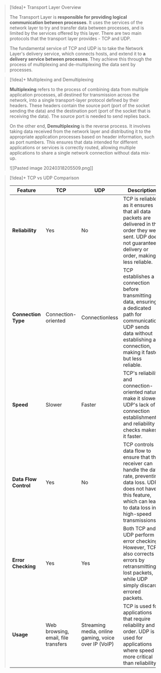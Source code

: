 

> [!idea]+ Transport Layer Overview
>
> The Transport Layer is **responsible for providing logical communication between processes**. It uses the services of the network layer to try and transfer data between processes, and is limited by the services offered by this layer. There are two main protocols that the transport layer provides - TCP and UDP.
>
> The fundamental service of TCP and UDP is to take the Network Layer's delivery service, which connects hosts, and extend it to **a delivery service between processes**. They achieve this through the process of multiplexing and de-multiplexing the data sent by processes.

> [!idea]+ Multiplexing and Demultiplexing
>
> **Multiplexing** refers to the process of combining data from multiple application processes, all destined for transmission across the network, into a single transport-layer protocol defined by their headers. These headers contain the source port (port of the socket sending the data) and the destination port (port of the socket that is receiving the data). The source port is needed to send replies back.
>
> On the other end, **Demultiplexing** is the reverse process. It involves taking data received from the network layer and distributing it to the appropriate application processes based on header information, such as port numbers. This ensures that data intended for different applications or services is correctly routed, allowing multiple applications to share a single network connection without data mix-up.
>
> ![[Pasted image 20240318205509.png]]

> [!idea]+ TCP vs UDP Comparison
>
> | Feature | TCP | UDP | Description |
> |---------|-----|-----|-------------|
> | **Reliability** | Yes | No | TCP is reliable as it ensures that all data packets are delivered in the order they were sent. UDP does not guarantee delivery or order, making it less reliable. |
> | **Connection Type** | Connection-oriented | Connectionless | TCP establishes a connection before transmitting data, ensuring a dedicated path for communication. UDP sends data without establishing a connection, making it faster but less reliable. |
> | **Speed** | Slower | Faster | TCP's reliability and connection-oriented nature make it slower. UDP's lack of connection establishment and reliability checks makes it faster. |
> | **Data Flow Control** | Yes | No | TCP controls data flow to ensure that the receiver can handle the data rate, preventing data loss. UDP does not have this feature, which can lead to data loss in high-speed transmissions. |
> | **Error Checking** | Yes | Yes | Both TCP and UDP perform error checking. However, TCP also corrects errors by retransmitting lost packets, while UDP simply discards errored packets. |
> | **Usage** | Web browsing, email, file transfers | Streaming media, online gaming, voice over IP (VoIP) | TCP is used for applications that require reliability and order. UDP is used for applications where speed is more critical than reliability. |

